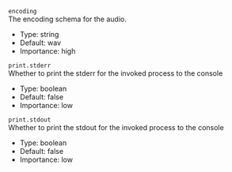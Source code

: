`encoding`  
The encoding schema for the audio.

-   Type: string
-   Default: wav
-   Importance: high

`print.stderr`  
Whether to print the stderr for the invoked process to the console

-   Type: boolean
-   Default: false
-   Importance: low

`print.stdout`  
Whether to print the stdout for the invoked process to the console

-   Type: boolean
-   Default: false
-   Importance: low
